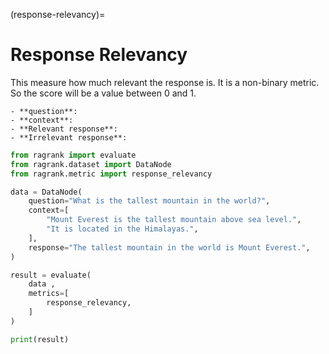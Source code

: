 (response-relevancy)=
# Response Relevancy

This measure how much relevant the response is. It is a non-binary metric. So the score will be a value between 0 and 1.

```{Hint}
- **question**:
- **context**:
- **Relevant response**:
- **Irrelevant response**:
```

```python 
from ragrank import evaluate
from ragrank.dataset import DataNode
from ragrank.metric import response_relevancy

data = DataNode(
    question="What is the tallest mountain in the world?",
    context=[
        "Mount Everest is the tallest mountain above sea level.",
        "It is located in the Himalayas.",
    ],
    response="The tallest mountain in the world is Mount Everest.",
)

result = evaluate(
    data ,
    metrics=[
        response_relevancy,
    ]
)

print(result)
```